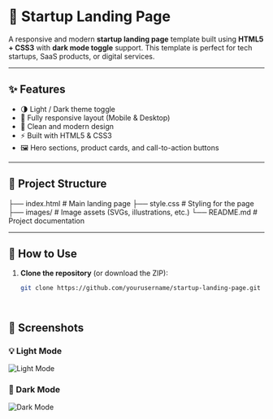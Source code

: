 # 🚀 Startup Landing Page

A responsive and modern **startup landing page** template built using **HTML5 + CSS3** with **dark mode toggle** support. This template is perfect for tech startups, SaaS products, or digital services.

---

## ✨ Features

- 🌗 Light / Dark theme toggle
- 🎯 Fully responsive layout (Mobile & Desktop)
- 🎨 Clean and modern design
- ⚡ Built with HTML5 & CSS3
- 🖼️ Hero sections, product cards, and call-to-action buttons

---

## 📁 Project Structure

├── index.html # Main landing page
├── style.css # Styling for the page
├── images/ # Image assets (SVGs, illustrations, etc.)
└── README.md # Project documentation



---

## 🔧 How to Use

1. **Clone the repository** (or download the ZIP):
   ```bash
   git clone https://github.com/yourusername/startup-landing-page.git




## 📸 Screenshots

### 💡 Light Mode
![Light Mode](/Page_2/images/light%20theme.png)

### 🌙 Dark Mode
![Dark Mode](/Page_2/images/dark%20theme.png)
